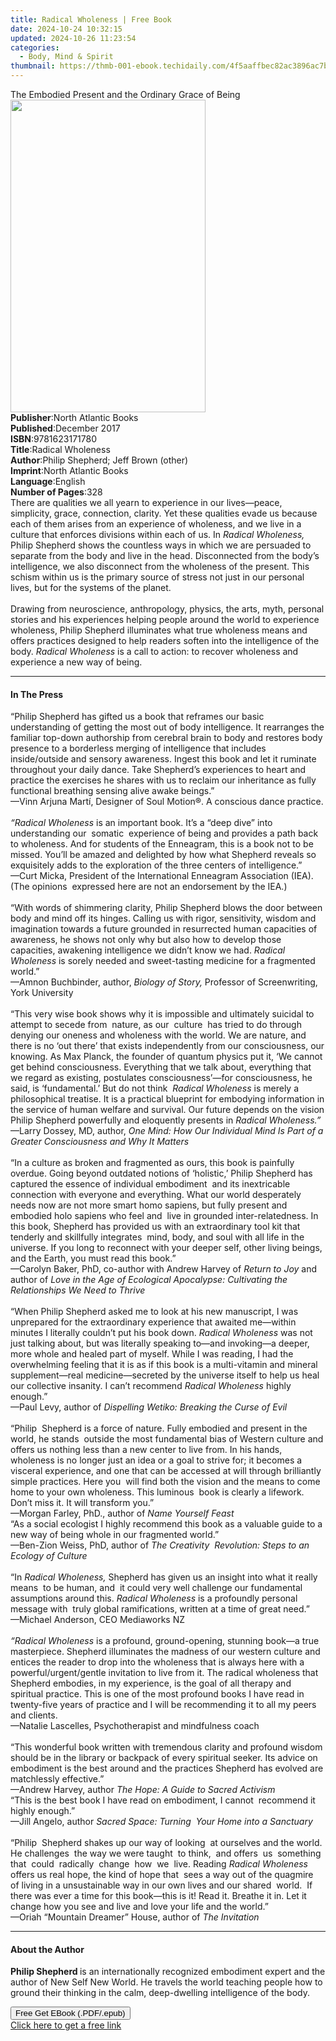 ```yaml
---
title: Radical Wholeness | Free Book
date: 2024-10-24 10:32:15
updated: 2024-10-26 11:23:54
categories:
  - Body, Mind & Spirit
thumbnail: https://thmb-001-ebook.techidaily.com/4f5aaffbec82ac3896ac7bc8fb0aa793247e7044d4e048a0428d25349896e473.jpg
---
```

<main id="book-container">
  <div class="flex flex-col">
    <div class="book-brief flex-1 py-6 px-4 sm:p-6 md:py-10 md:px-8">
      <!-- brief-->
      <div class="book-brief-main">
        The Embodied Present and the Ordinary Grace of Being
      </div>
    </div>
    <div
      class="book-meta-info flex-1 grid gap-4 col-start-1 col-end-3 row-start-1 sm:mb-6 sm:grid-cols-4 lg:gap-6 lg:col-start-2 lg:row-end-6 lg:row-span-6 lg:mb-0"
    >
      <div
        class="book-meta-info-left place-content-center mt-4 p-4 text-sm leading-6 col-start-2 col-span-2 dark:text-slate-400"
      >
        <img
          class="w-full h-500 object-cover rounded-lg sm:h-255 sm:col-span-2 lg:col-span-full"
          src="https://img-001-ebook.techidaily.com/a89492082ecaa6e39b99cada3ab77ea74a1b630ffad0c687922efce440202132.jpg"
          alt=""
          width="312"
          height="500"
        />
      </div>
      <div
        class="book-meta-info-right mt-2 col-start-1 row-start-2 col-span-3 self-center"
      >
        <!-- meta data  -->
        <div class="flex flex-col px-4 md:px-8">
          <div class="flex-1">
            <strong>Publisher</strong>:<span class="px-2"
              >North Atlantic Books</span
            >
          </div>
          <div class="flex-1">
            <strong>Published</strong>:<span class="px-2">December 2017</span>
          </div>
          <div class="flex-1">
            <strong>ISBN</strong>:<span class="px-2">9781623171780</span>
          </div>
          <div class="flex-1">
            <strong>Title</strong>:<span class="px-2">Radical Wholeness</span>
          </div>
          <div class="flex-1">
            <strong>Author</strong>:<span class="px-2"
              >Philip Shepherd; Jeff Brown (other)</span
            >
          </div>
          <div class="flex-1">
            <strong>Imprint</strong>:<span class="px-2"
              >North Atlantic Books</span
            >
          </div>
          <div class="flex-1">
            <strong>Language</strong>:<span class="px-2">English</span>
          </div>
          <div class="flex-1">
            <strong>Number of Pages</strong>:<span class="px-2">328</span>
          </div>
        </div>
      </div>
    </div>
    <div class="book-description flex-1 py-6 px-4 sm:p-6 md:py-10 md:px-8">
      <div class="book-description-main">
        <div accordion-content="" id="description">
          There are qualities we all yearn to experience in our lives—peace,
          simplicity, grace, connection, clarity. Yet these qualities evade us
          because each of them arises from an experience of wholeness, and we
          live in a culture that enforces divisions within each of us. In
          <i>Radical Wholeness,</i> Philip Shepherd shows the countless ways in
          which we are persuaded to separate from the body and live in the head.
          Disconnected from the body’s intelligence, we also disconnect from the
          wholeness of the present. This schism within us is the primary source
          of stress not just in our personal lives, but for the systems of the
          planet.<br /><br />Drawing from neuroscience, anthropology, physics,
          the arts, myth, personal stories and his experiences helping people
          around the world to experience wholeness, Philip Shepherd illuminates
          what true wholeness means and offers practices designed to help
          readers soften into the intelligence of the body.
          <i>Radical Wholeness </i>is a call to action: to recover wholeness and
          experience a new way of being.
        </div>
      </div>
    </div>
    <div class="book-excerpts flex-1 py-6 px-4 sm:p-6 md:py-10 md:px-8">
      <!-- excerpts-->
      <div class="book-excerpts-main">
        <hr />
        <h4 class="placeholder placeholder-heading">
          <span>In The Press</span>
        </h4>
        <p>
          “Philip Shepherd has gifted us a book that reframes our basic
          understanding of getting the most out of body intelligence. It
          rearranges the familiar top-down authorship from cerebral brain to
          body and restores body presence to a borderless merging of
          intelligence that includes inside/outside and sensory awareness.
          Ingest this book and let it ruminate throughout your daily dance. Take
          Shepherd’s experiences to heart and practice the exercises he shares
          with us to reclaim our inheritance as fully functional breathing
          sensing alive awake beings.”<br />
          —Vinn Arjuna Martí, Designer of Soul Motion®. A conscious dance
          practice.<br />
          &nbsp;<br />
          <i>“Radical Wholeness</i> is an important book. It’s a “deep dive”
          into understanding our&nbsp; somatic&nbsp; experience of being and
          provides a path back to wholeness. And for students of the Enneagram,
          this is a book not to be missed. You’ll be amazed and delighted by how
          what Shepherd reveals so exquisitely adds to the exploration of the
          three centers of intelligence.”<br />
          —Curt Micka, President of the International Enneagram Association
          (IEA). (The opinions&nbsp; expressed here are not an endorsement by
          the IEA.)<br />
          &nbsp;<br />
          “With words of shimmering clarity, Philip Shepherd blows the door
          between body and mind off its hinges. Calling us with rigor,
          sensitivity, wisdom and imagination towards a future grounded in
          resurrected human capacities of awareness, he shows not only why but
          also how to develop those capacities, awakening intelligence we didn’t
          know we had. <i>Radical Wholeness</i> is sorely needed and
          sweet-tasting medicine for a fragmented world.”<br />
          —Amnon Buchbinder, author, <i>Biology of Story,</i> Professor of
          Screenwriting, York University<br />
          &nbsp;<br />
          “This very wise book shows why it is impossible and ultimately
          suicidal to attempt to secede from&nbsp; nature, as our&nbsp;
          culture&nbsp; has tried to do through denying our oneness and
          wholeness with the world. We are nature, and there is no ‘out there’
          that exists independently from our consciousness, our knowing. As Max
          Planck, the founder of quantum physics put it, ‘We cannot get behind
          consciousness. Everything that we talk about, everything that we
          regard as existing, postulates consciousness’—for consciousness, he
          said, is ‘fundamental.’ But do not think&nbsp; <i>Radical</i>
          <i>Wholeness</i> is merely a philosophical treatise. It is a practical
          blueprint for embodying information in the service of human welfare
          and survival. Our future depends on the vision Philip Shepherd
          powerfully and eloquently presents in <i>Radical Wholeness.”</i><br />
          —Larry Dossey, MD, author,
          <i
            >One Mind: How Our Individual Mind Is Part of a Greater
            Consciousness and Why It Matters</i
          ><br />
          &nbsp;<br />
          “In a culture as broken and fragmented as ours, this book is painfully
          overdue. Going beyond outdated notions of ‘holistic,’ Philip Shepherd
          has captured the essence of individual embodiment&nbsp; and its
          inextricable connection with everyone and everything. What our world
          desperately needs now are not more smart homo sapiens, but fully
          present and embodied holo sapiens who feel and&nbsp; live in grounded
          inter-relatedness. In this book, Shepherd has provided us with an
          extraordinary tool kit that tenderly and skillfully integrates&nbsp;
          mind, body, and soul with all life in the universe. If you long to
          reconnect with your deeper self, other living beings, and the Earth,
          you must read this book.”<br />
          —Carolyn Baker, PhD, co-author with Andrew Harvey of
          <i>Return to Joy</i> and author of
          <i
            >Love in the Age of Ecological Apocalypse: Cultivating the
            Relationships We Need to Thrive<br /></i
          ><br />
          “When Philip Shepherd asked me to look at his new manuscript, I was
          unprepared for the extraordinary experience that awaited me—within
          minutes I literally couldn’t put his book down.
          <i>Radical Wholeness</i> was not just talking about, but was literally
          speaking to—and invoking—a deeper, more whole and healed part of
          myself. While I was reading, I had the overwhelming feeling that it is
          as if this book is a multi-vitamin and mineral supplement—real
          medicine—secreted by the universe itself to help us heal our
          collective insanity. I can’t recommend <i>Radical Wholeness</i> highly
          enough.”<br />
          —Paul Levy, author of
          <i>Dispelling Wetiko: Breaking the Curse of Evil</i><br />
          &nbsp;<br />
          “Philip&nbsp; Shepherd is a force of nature. Fully embodied and
          present in the world, he stands&nbsp; outside the most fundamental
          bias of Western culture and offers us nothing less than a new center
          to live from. In his hands, wholeness is no longer just an idea or a
          goal to strive for; it becomes a visceral experience, and one that can
          be accessed at will through brilliantly simple practices. Here
          you&nbsp; will find both the vision and the means to come home to your
          own wholeness. This luminous&nbsp; book is clearly a lifework. Don’t
          miss it. It will transform you.”<br />
          —Morgan Farley, PhD., author of <i>Name Yourself Feast</i><br />
          “As a social ecologist I highly recommend this book as a valuable
          guide to a new way of being whole in our fragmented world.”<br />
          —Ben-Zion Weiss, PhD, author of
          <i>The Creativity&nbsp; Revolution: Steps to an Ecology of Culture</i
          ><br />
          &nbsp;<br />
          “In <i>Radical Wholeness,</i> Shepherd has given us an insight into
          what it really means&nbsp; to be human, and&nbsp; it could very well
          challenge our fundamental assumptions around this.
          <i>Radical Wholeness</i> is a profoundly personal message with&nbsp;
          truly global ramifications, written at a time of great need.”<br />
          —Michael Anderson, CEO Mediaworks NZ<br /><br />
          <i>“Radical Wholeness</i> is a profound, ground-opening, stunning
          book—a true masterpiece. Shepherd illuminates the madness of our
          western culture and entices the reader to drop into the wholeness that
          is always here with a powerful/urgent/gentle invitation to live from
          it. The radical wholeness that Shepherd embodies, in my experience, is
          the goal of all therapy and spiritual practice. This is one of the
          most profound books I have read in twenty-five years of practice and I
          will be recommending it to all my peers and clients.<br />
          —Natalie Lascelles, Psychotherapist and mindfulness coach<br />
          &nbsp;<br />
          “This wonderful book written with tremendous clarity and profound
          wisdom should be in the library or backpack of every spiritual seeker.
          Its advice on embodiment is the best around and the practices Shepherd
          has evolved are matchlessly effective.”<br />
          —Andrew Harvey, author <i>The Hope: A Guide to Sacred Activism</i
          ><br />
          “This is the best book I have read on embodiment, I cannot&nbsp;
          recommend it highly enough.”<br />
          —Jill Angelo, author
          <i>Sacred Space: Turning&nbsp; Your Home into a Sanctuary</i><br />
          &nbsp;<br />
          “Philip&nbsp; Shepherd shakes up our way of looking&nbsp; at ourselves
          and the world.&nbsp; He challenges&nbsp; the way we were taught&nbsp;
          to think,&nbsp; and offers&nbsp; us&nbsp; something&nbsp; that&nbsp;
          could&nbsp; radically&nbsp; change&nbsp; how&nbsp; we&nbsp; live.
          Reading <i>Radical Wholeness</i> offers us real hope, the kind of hope
          that&nbsp; sees a way out of the quagmire&nbsp; of living in a
          unsustainable way in our own lives and our shared&nbsp; world.&nbsp;
          If there was ever a time for this book—this is it! Read it. Breathe it
          in. Let it change how you see and live and love your life and the
          world.”<br />
          —Oriah “Mountain Dreamer” House, author of <i>The Invitation</i>
        </p>
      </div>
    </div>
    <div class="book-about-author flex-1 py-6 px-4 sm:p-6 md:py-10 md:px-8">
      <!-- about author-->
      <div class="book-main-author-main">
        <hr />
        <h4 class="placeholder placeholder-heading">
          <span>About the Author</span>
        </h4>
        <p>
          <b>Philip Shepherd </b>is an internationally recognized embodiment
          expert and the author of New Self New World. He travels the world
          teaching people how to ground their thinking in the calm,
          deep-dwelling intelligence of the body.
        </p>
      </div>
    </div>
    <div class="book-free-get flex-1 py-6 px-4 sm:p-6 md:py-10 md:px-8">
      <button
        id="btn-free-get"
        class="bg-blue-500 hover:bg-blue-700 text-white font-bold py-2 px-4 rounded"
      >
        Free Get EBook (.PDF/.epub)
      </button>
      <div id="countdown-display" class="px-2 text-lg mt-2"></div>
      <a
        id="free-link"
        class="hidden bg-blue-500 hover:bg-blue-700 text-white font-bold py-2 px-4 rounded"
        href="https://www.ebooks.com/en-us/book/95708803/radical-wholeness/philip-shepherd/"
        target="_blank"
        >Click here to get a free link</a
      >
    </div>
    <script>
      let countdownTime = 0;
      let countdownInterval = null;
      document
        .getElementById('btn-free-get')
        .addEventListener('click', startCountdown);
      function startCountdown() {
        countdownTime = new Date().getTime() + 60000 * 3;
        countdownInterval = setInterval(updateCountdown, 1000);
        document.getElementById('btn-free-get').disabled = true;
        document
          .getElementById('btn-free-get')
          .classList.add('bg-gray-500', 'cursor-not-allowed');
      }
      function updateCountdown() {
        let currentTime = new Date().getTime();
        let timeLeft = countdownTime - currentTime;
        let secondsLeft = Math.floor(timeLeft / 1000);
        document.getElementById('countdown-display').innerHTML =
          `Remaining time: ${secondsLeft} seconds.`;
        if (secondsLeft <= 0) {
          clearInterval(countdownInterval);
          document.getElementById('btn-free-get').classList.add('hidden');
          document.getElementById('free-link').classList.remove('hidden');
          document.getElementById('countdown-display').innerHTML = '';
        }
      }
    </script>
  </div>
</main>

